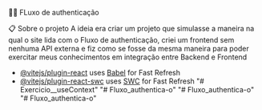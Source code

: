 👩‍💻 FLuxo de authenticação

📋 Sobre o projeto 
A ideia era criar um projeto que simulasse a maneira na qual o site lida com o Fluxo de authenticação,
criei um frontend sem nenhuma API externa e fiz como se fosse da mesma maneira para poder exercitar meus conhecimentos em integração
entre Backend e Frontend

- [@vitejs/plugin-react](https://github.com/vitejs/vite-plugin-react/blob/main/packages/plugin-react/README.md) uses [Babel](https://babeljs.io/) for Fast Refresh
- [@vitejs/plugin-react-swc](https://github.com/vitejs/vite-plugin-react-swc) uses [SWC](https://swc.rs/) for Fast Refresh
"# Exercicio__useContext" 
"# Fluxo_authentica-o" 
"# Fluxo_authentica-o" 
"# Fluxo_authentica-o" 
